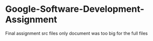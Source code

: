 # Google-Software-Development-Assignment
Final assignment
src files only
document was too big for the full files
